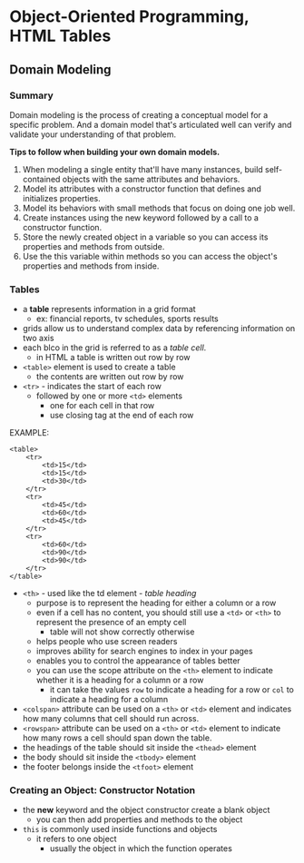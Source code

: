 # Object-Oriented Programming, HTML Tables

## Domain Modeling
### Summary
Domain modeling is the process of creating a conceptual model for a specific problem. And a domain model that's articulated well can verify and validate your understanding of that problem.

**Tips to follow when building your own domain models.**

1. When modeling a single entity that'll have many instances, build self-contained objects with the same attributes and behaviors.
2. Model its attributes with a constructor function that defines and initializes properties.
3. Model its behaviors with small methods that focus on doing one job well.
4. Create instances using the new keyword followed by a call to a constructor function.
5. Store the newly created object in a variable so you can access its properties and methods from outside.
6. Use the this variable within methods so you can access the object's properties and methods from inside.

### Tables
- a **table** represents information in a grid format
    - ex: financial reports, tv schedules, sports results
- grids allow us to understand complex data by referencing information on two axis
- each blco in the grid is referred to as a *table cell*.
    - in HTML a table is written out row by row
- ```<table>``` element is used to create a table
    - the contents are written out row by row
- ```<tr>``` - indicates the start of each row
    - followed by one or more ```<td>``` elements 
        - one for each cell in that row
        - use closing tag at the end of each row

EXAMPLE:
```
<table>
    <tr>
        <td>15</td>
        <td>15</td>
        <td>30</td>
    </tr>
    <tr>
        <td>45</td>
        <td>60</td>
        <td>45</td>
    </tr>
    <tr>
        <td>60</td>
        <td>90</td>
        <td>90</td>
    </tr>
</table>
```

- ```<th>``` - used like the td element - *table heading*
    - purpose is to represent the heading for either a column or a row
    - even if a cell has no content, you should still use a ```<td>``` or ```<th>``` to represent the presence of an empty cell
        - table will not show correctly otherwise
    - helps people who use screen readers
    - improves ability for search engines to index in your pages
    - enables you to control the appearance of tables better 
    - you can use the scope attribute on the ```<th>``` element to indicate whether it is a heading for a column or a row
        - it can take the values ```row``` to indicate a heading for a row or ```col``` to indicate a heading for a column 
- ```<colspan>``` attribute can be used on a ```<th>``` or ```<td>``` element and indicates how many columns that cell should run across.
- ```<rowspan>``` attribute can be used on a ```<th>``` or ```<td>``` element to indicate how many rows a cell should span down the table.
- the headings of the table should sit inside the ```<thead>``` element
- the body should sit inside the ```<tbody>``` element
- the footer belongs inside the ```<tfoot>``` element

### Creating an Object: Constructor Notation
- the **new** keyword and the object constructor create a blank object
    - you can then add properties and methods to the object
- ```this``` is commonly used inside functions and objects
    - it refers to one object
        - usually the object in which the function operates

